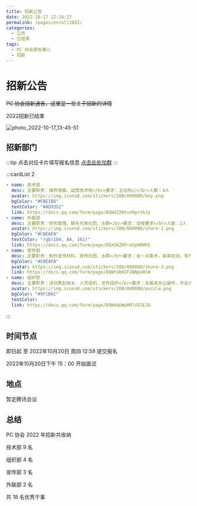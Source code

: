 ```yaml
---
title: 招新公告
date: 2022-10-17 12:24:27
permalink: /pages/enroll2022/
categories:
  - 公告
  - 已结束
tags:
  - PC 协会那些事儿
  - 招新
---
```

# 招新公告

~~PC 协会招新通告，这里是一些关于招新的详情~~

2022招新已结束

<!-- more -->


![photo_2022-10-17_13-45-51](https://cdn.staticaly.com/gh/CQNU-PC/pc-img@master/mackenia/2022招新公告/photo_2022-10-17_13-45-51.5842phi5n4g0.webp)

## 招新部门

:::tip
点击对应卡片填写报名信息
[点击此处加群](https://jq.qq.com/?_wv=1027&k=muINpwxh)
:::

:::cardList 2
```yaml
- name: 技术部
  desc: 主要职责：维修电脑、运营技术栈</br>要求：主动热心</br>人数：4人
  avatar: https://img.icons8.com/stickers/200/000000/key.png
  bgColor: "#FBE1B6"
  textColor: "#AD9352"
  link: https://docs.qq.com/form/page/DQWdZZWtvVHprVkJy
- name: 外联部
  desc: 主要职责：财务管理、联系兄弟社团、水群</br>要求：没啥要求</br>人数：2人
  avatar: https://img.icons8.com/stickers/200/000000/share-2.png
  bgColor: "#CBEAFA"
  textColor: "rgb(104, 84, 161)"
  link: https://docs.qq.com/form/page/DQXdKZHFraVpHRWh5
- name: 宣传部
  desc: 主要职责：制作宣传材料、宣传社团、水群</br>要求：会一点美术，审美在线，写作在线</br>人数：2人
  bgColor: "#CBEAFA"
  avatar: https://img.icons8.com/stickers/200/000000/share-3.png
  link: https://docs.qq.com/form/page/DQWtUbHJFZWNpUHlW
- name: 组织部
  desc: 主要职责：活动策划相关、人员组织、文件组织</br>要求：会基本办公操作，不会也可以教</br>人数：2-3人
  avatar: https://img.icons8.com/stickers/200/000000/puzzle.png
  bgColor: "#9FCB6C"
  textColor: 
  link: https://docs.qq.com/form/page/DQWdqUWpHRlVESEJO
```
:::

## 时间节点

即日起 至 2022年10月20日 周四 12:59 提交报名

2022年10月20日下午 15：00 开始面试

## 地点

暂定腾讯会议

## 总结

PC 协会 2022 年招新共收纳

技术部 9 名

组织部 4 名

宣传部 3 名

外联部 2 名

共 18 名优秀干事
